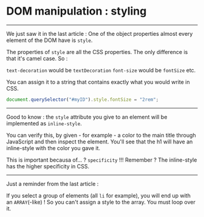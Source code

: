 # DOM manipulation : styling

---

We just saw it in the last article : One of the object properties almost every element of the DOM have is `style`.

The properties of `style` are all the CSS properties. The only difference is that it's camel case. So :

`text-decoration` would be `textDecoration`
`font-size` would be `fontSize`
etc.

You can assign it to a string that contains exactly what you would write in CSS.

```js
document.querySelector("#myID").style.fontSize = "2rem";
```

---

Good to know : the `style` attribute you give to an element will be implemented as `inline-style`.

You can verify this, by given - for example - a color to the main title through JavaScript and then inspect the element. You'll see that the h1 will have an inline-style with the color you gave it.

This is important becausa of... ? `specificity` !!! Remember ? The inline-style has the higher specificity in CSS.

---

Just a reminder from the last article :

If you select a group of elements (all `li` for example), you will end up with an `ARRAY`(-like) ! So you can't assign a style to the array. You must loop over it.
